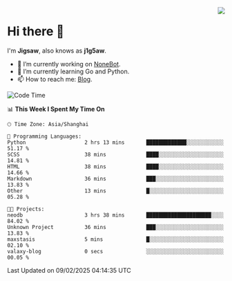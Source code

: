 <a href="#">
  <img align="right" src="https://github-readme-stats.vercel.app/api?username=j1g5awi&count_private=true&show_icons=true&title_color=80070B&text_color=B3B3B3&bg_color=212121&icon_color=80070B" />
</a>

# Hi there 👋

I'm **Jigsaw**, also knows as **j1g5aw**.

- 🔭 I’m currently working on [NoneBot](https://github.com/nonebot).
- 🌱 I’m currently learning Go and Python.
- 📫 How to reach me: [Blog](https://blog.maddestroyer.xyz/).

<!--START_SECTION:waka-->
![Code Time](http://img.shields.io/badge/Code%20Time-1%2C869%20hrs%2051%20mins-blue)

📊 **This Week I Spent My Time On** 

```text
🕑︎ Time Zone: Asia/Shanghai

💬 Programming Languages: 
Python                   2 hrs 13 mins       █████████████░░░░░░░░░░░░   51.17 % 
SCSS                     38 mins             ████░░░░░░░░░░░░░░░░░░░░░   14.81 % 
HTML                     38 mins             ████░░░░░░░░░░░░░░░░░░░░░   14.66 % 
Markdown                 36 mins             ███░░░░░░░░░░░░░░░░░░░░░░   13.83 % 
Other                    13 mins             █░░░░░░░░░░░░░░░░░░░░░░░░   05.28 % 

🐱‍💻 Projects: 
neodb                    3 hrs 38 mins       █████████████████████░░░░   84.02 % 
Unknown Project          36 mins             ███░░░░░░░░░░░░░░░░░░░░░░   13.83 % 
maxstasis                5 mins              █░░░░░░░░░░░░░░░░░░░░░░░░   02.10 % 
valaxy-blog              0 secs              ░░░░░░░░░░░░░░░░░░░░░░░░░   00.05 % 
```


 Last Updated on 09/02/2025 04:14:35 UTC
<!--END_SECTION:waka-->
